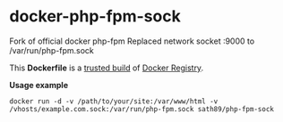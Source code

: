 # docker-php-fpm-sock
Fork of official docker php-fpm
Replaced network socket :9000 to /var/run/php-fpm.sock

This **Dockerfile** is a [trusted build](https://registry.hub.docker.com/u/sath89/php-fpm-sock/) of [Docker Registry](https://registry.hub.docker.com/).

**Usage example**

    docker run -d -v /path/to/your/site:/var/www/html -v /vhosts/example.com.sock:/var/run/php-fpm.sock sath89/php-fpm-sock
